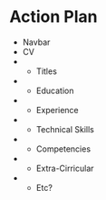 # Action Plan

- Navbar
- CV
- - Titles
- - Education
- - Experience
- - Technical Skills
- - Competencies
- - Extra-Cirricular
- - Etc?